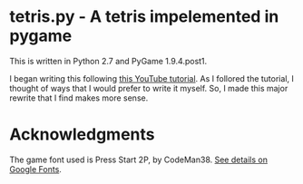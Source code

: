 # tetris.py - A tetris impelemented in pygame

This is written in Python 2.7 and PyGame 1.9.4.post1.

I began writing this following
[this YouTube tutorial](https://www.youtube.com/watch?v=uoR4ilCWwKA).
As I follored the tutorial, I thought of ways that I would prefer to write
it myself. So, I made this major rewrite that I find makes more sense.

# Acknowledgments
The game font used is Press Start 2P, by CodeMan38. [See details on
Google Fonts](https://fonts.google.com/specimen/Press+Start+2P).

